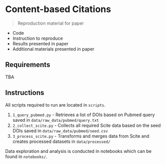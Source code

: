# Content-based Citations

> Reproduction material for paper

- Code
- Instruction to reproduce
- Results presented in paper
- Additional materials presented in paper

## Requirements

TBA

## Instructions

All scripts required to run are located in `scripts`.

1. `1_query_pubmed.py` - Retrieves a list of DOIs based on Pubmed query saved in `data/raw_data/pubmed/query.txt`
2. `2_collect_scite.py` - Collects all required Scite data based on the seed DOIs saved in `data/raw_data/pubmed/seed.csv`
3. `3_process_scite.py` - Transforms and merges data from Scite and creates processed datasets in `data/processed/`

Data exploration and analysis is conducted in notebooks which can be found in `notebooks/`.